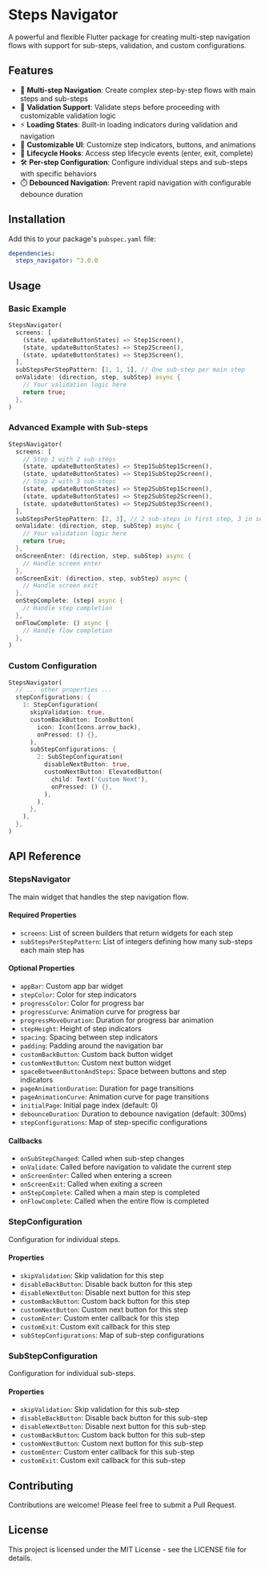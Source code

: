 # Steps Navigator

A powerful and flexible Flutter package for creating multi-step navigation flows with support for sub-steps, validation, and custom configurations.

## Features

- 🎯 **Multi-step Navigation**: Create complex step-by-step flows with main steps and sub-steps
- 🔄 **Validation Support**: Validate steps before proceeding with customizable validation logic
- ⚡ **Loading States**: Built-in loading indicators during validation and navigation
- 🎨 **Customizable UI**: Customize step indicators, buttons, and animations
- 🔌 **Lifecycle Hooks**: Access step lifecycle events (enter, exit, complete)
- 🛠️ **Per-step Configuration**: Configure individual steps and sub-steps with specific behaviors
- ⏱️ **Debounced Navigation**: Prevent rapid navigation with configurable debounce duration

## Installation

Add this to your package's `pubspec.yaml` file:

```yaml
dependencies:
  steps_navigator: ^3.0.0
```

## Usage

### Basic Example

```dart
StepsNavigator(
  screens: [
    (state, updateButtonStates) => Step1Screen(),
    (state, updateButtonStates) => Step2Screen(),
    (state, updateButtonStates) => Step3Screen(),
  ],
  subStepsPerStepPattern: [1, 1, 1], // One sub-step per main step
  onValidate: (direction, step, subStep) async {
    // Your validation logic here
    return true;
  },
)
```

### Advanced Example with Sub-steps

```dart
StepsNavigator(
  screens: [
    // Step 1 with 2 sub-steps
    (state, updateButtonStates) => Step1SubStep1Screen(),
    (state, updateButtonStates) => Step1SubStep2Screen(),
    // Step 2 with 3 sub-steps
    (state, updateButtonStates) => Step2SubStep1Screen(),
    (state, updateButtonStates) => Step2SubStep2Screen(),
    (state, updateButtonStates) => Step2SubStep3Screen(),
  ],
  subStepsPerStepPattern: [2, 3], // 2 sub-steps in first step, 3 in second
  onValidate: (direction, step, subStep) async {
    // Your validation logic here
    return true;
  },
  onScreenEnter: (direction, step, subStep) async {
    // Handle screen enter
  },
  onScreenExit: (direction, step, subStep) async {
    // Handle screen exit
  },
  onStepComplete: (step) async {
    // Handle step completion
  },
  onFlowComplete: () async {
    // Handle flow completion
  },
)
```

### Custom Configuration

```dart
StepsNavigator(
  // ... other properties ...
  stepConfigurations: {
    1: StepConfiguration(
      skipValidation: true,
      customBackButton: IconButton(
        icon: Icon(Icons.arrow_back),
        onPressed: () {},
      ),
      subStepConfigurations: {
        2: SubStepConfiguration(
          disableNextButton: true,
          customNextButton: ElevatedButton(
            child: Text('Custom Next'),
            onPressed: () {},
          ),
        ),
      },
    ),
  },
)
```

## API Reference

### StepsNavigator

The main widget that handles the step navigation flow.

#### Required Properties

- `screens`: List of screen builders that return widgets for each step
- `subStepsPerStepPattern`: List of integers defining how many sub-steps each main step has

#### Optional Properties

- `appBar`: Custom app bar widget
- `stepColor`: Color for step indicators
- `progressColor`: Color for progress bar
- `progressCurve`: Animation curve for progress bar
- `progressMoveDuration`: Duration for progress bar animation
- `stepHeight`: Height of step indicators
- `spacing`: Spacing between step indicators
- `padding`: Padding around the navigation bar
- `customBackButton`: Custom back button widget
- `customNextButton`: Custom next button widget
- `spaceBetweenButtonAndSteps`: Space between buttons and step indicators
- `pageAnimationDuration`: Duration for page transitions
- `pageAnimationCurve`: Animation curve for page transitions
- `initialPage`: Initial page index (default: 0)
- `debounceDuration`: Duration to debounce navigation (default: 300ms)
- `stepConfigurations`: Map of step-specific configurations

#### Callbacks

- `onSubStepChanged`: Called when sub-step changes
- `onValidate`: Called before navigation to validate the current step
- `onScreenEnter`: Called when entering a screen
- `onScreenExit`: Called when exiting a screen
- `onStepComplete`: Called when a main step is completed
- `onFlowComplete`: Called when the entire flow is completed

### StepConfiguration

Configuration for individual steps.

#### Properties

- `skipValidation`: Skip validation for this step
- `disableBackButton`: Disable back button for this step
- `disableNextButton`: Disable next button for this step
- `customBackButton`: Custom back button for this step
- `customNextButton`: Custom next button for this step
- `customEnter`: Custom enter callback for this step
- `customExit`: Custom exit callback for this step
- `subStepConfigurations`: Map of sub-step configurations

### SubStepConfiguration

Configuration for individual sub-steps.

#### Properties

- `skipValidation`: Skip validation for this sub-step
- `disableBackButton`: Disable back button for this sub-step
- `disableNextButton`: Disable next button for this sub-step
- `customBackButton`: Custom back button for this sub-step
- `customNextButton`: Custom next button for this sub-step
- `customEnter`: Custom enter callback for this sub-step
- `customExit`: Custom exit callback for this sub-step

## Contributing

Contributions are welcome! Please feel free to submit a Pull Request.

## License

This project is licensed under the MIT License - see the LICENSE file for details.
